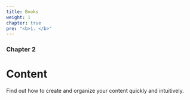 ```yaml
---
title: Books
weight: 1
chapter: true
pre: "<b>1. </b>"
---
```


### Chapter 2

# Content

Find out how to create and organize your content quickly and intuitively.
